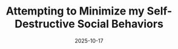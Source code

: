 ---
layout: blog/25/layout.njk
title: "Attempting to Minimize my Self-Destructive Social Behaviors"
date: 2025-10-17
permalink: "/more/archive/blog/25/10/selfdestructive.html"
description: "how i deal with becoming angry and stuff like that"
---